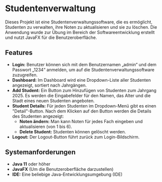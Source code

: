 # Studentenverwaltung

Dieses Projekt ist eine Studentenverwaltungssoftware, die es ermöglicht, Studenten zu verwalten, ihre Noten zu aktualisieren und sie zu löschen. Die Anwendung wurde zur Übung im Bereich der Softwareentwicklung erstellt und nutzt JavaFX für die Benutzeroberfläche.

## Features

- **Login:** Benutzer können sich mit dem Benutzernamen „admin“ und dem Passwort „1234“ anmelden, um auf die Studentenverwaltungssoftware zuzugreifen.
- **Dashboard:** Im Dashboard wird eine Dropdown-Liste aller Studenten angezeigt, sortiert nach Jahrgängen.  
- **Add Student:** Ein Button zum Hinzufügen von Studenten zum Jahrgang 2025. Es werden die Eingabefelder für den Namen, das Alter und die Stadt eines neuen Studenten angeboten.
- **Student Details:** Für jeden Studenten im Dropdown-Menü gibt es einen "Detail"-Button. Nach dem Klicken auf den Button werden die Details des Studenten angezeigt:
  - **Noten ändern:** Man kann Noten für jedes Fach eingeben und aktualisieren (von 1 bis 6).
  - **Delete Student:** Studenten können gelöscht werden.
- **Logout:** Der Logout-Button führt zurück zum Login-Bildschirm.

## Systemanforderungen

- **Java 11** oder höher
- **JavaFX** (Um die Benutzeroberfläche darzustellen)
- **IDE:** Eine beliebige Java-Entwicklungsumgebung (IDE)
